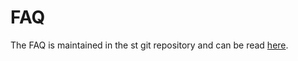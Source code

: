 FAQ
===

The FAQ is maintained in the st git repository and can be read 
[here](http://git.suckless.org/st/tree/FAQ).
